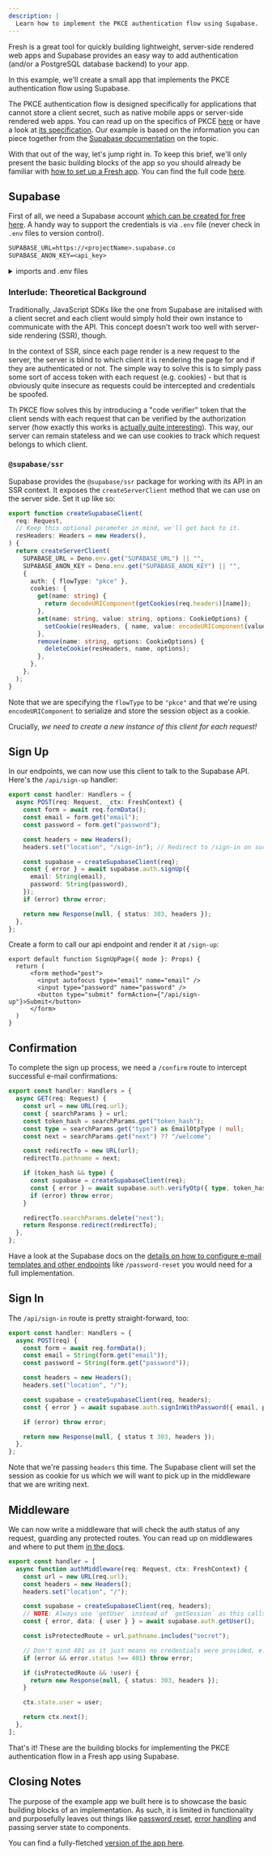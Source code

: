 ```yaml
---
description: |
  Learn how to implement the PKCE authentication flow using Supabase.
---
```


Fresh is a great tool for quickly building lightweight, server-side rendered web apps and Supabase provides an easy way to add authentication (and/or a PostgreSQL database backend) to your app.

In this example, we'll create a small app that implements the PKCE authentication flow using Supabase.

The PKCE authentication flow is designed specifically for applications that cannot store a client secret, such as native mobile apps or server-side rendered web apps. You can read up on the specifics of PKCE [here](https://auth0.com/docs/get-started/authentication-and-authorization-flow/authorization-code-flow-with-pkce) or have a look at [its specification](https://datatracker.ietf.org/doc/html/rfc7636). Our example is based on the information you can piece together from the [Supabase documentation](https://supabase.com/docs/guides/auth/server-side/oauth-with-pkce-flow-for-ssr) on the topic.

With that out of the way, let's jump right in. To keep this brief, we'll only present the basic building blocks of the app so you should already be familiar with [how to set up a Fresh app](https://fresh.deno.dev/docs/getting-started). You can find the full code [here](https://github.com/morlinbrot/supa-fresh-pkce).

## Supabase

First of all, we need a Supabase account [which can be created for free here](https://supabase.com/). A handy way to support the credentials is via `.env` file (never check in `.env` files to version control).
```txt .env.example
SUPABASE_URL=https://<projectName>.supabase.co
SUPABASE_ANON_KEY=<api_key>
```

<details>
<summary>imports and .env files</summary>

Update the imports section of your `deno.json` file include the following:

```json deno.json
"imports": {
    "supabase": "npm:@supabase/supabase-js@2",
    "supabase/ssr": "npm:@supabase/ssr",
}
```

Put this in your `main.ts` to read from the `.env` file:
```ts main.ts
import "$std/dotenv/load.ts";
```

</details>


### Interlude: Theoretical Background
Traditionally, JavaScript SDKs like the one from Supabase are initalised with a client secret and each client would simply hold their own instance to communicate with the API. This concept doesn't work too well with server-side rendering (SSR), though.

In the context of SSR, since each page render is a new request to the server, the server is blind to which client it is rendering the page for and if they are authenticated or not. The simple way to solve this is to simply pass some sort of access token with each request (e.g. cookies) - but that is obviously quite insecure as requests could be intercepted and credentials be spoofed.

Th PKCE flow solves this by introducing a "code verifier" token that the client sends with each request that can be verified by the authorization server (how exactly this works is [actually quite interesting](https://datatracker.ietf.org/doc/html/rfc7636#section-1.1)). This way, our server can remain stateless and we can use cookies to track which request belongs to which client.

### `@supabase/ssr`

Supabase provides the `@supabase/ssr` package for working with its API in an SSR context. It exposes the `createServerClient` method that we can use on the server side. Set it up like so:

```ts lib/supabase.ts
export function createSupabaseClient(
  req: Request,
  // Keep this optional parameter in mind, we'll get back to it.
  resHeaders: Headers = new Headers(),
) {
  return createServerClient(
    SUPABASE_URL = Deno.env.get("SUPABASE_URL") || "",
    SUPABASE_ANON_KEY = Deno.env.get("SUPABASE_ANON_KEY") || "",
    {
      auth: { flowType: "pkce" },
      cookies: {
        get(name: string) {
          return decodeURIComponent(getCookies(req.headers)[name]);
        },
        set(name: string, value: string, options: CookieOptions) {
          setCookie(resHeaders, { name, value: encodeURIComponent(value), ...options });
        },
        remove(name: string, options: CookieOptions) {
          deleteCookie(resHeaders, name, options);
        },
      },
    },
  );
}
```

Note that we are specifying the `flowType` to be `"pkce"` and that we're using `encodeURIComponent` to serialize and store the session object as a cookie.

Crucially, _we need to create a new instance of this client for each request!_

## Sign Up

In our endpoints, we can now use this client to talk to the Supabase API. Here's the `/api/sign-up` handler:

```ts routes/api/sign-up.ts
export const handler: Handlers = {
  async POST(req: Request, _ctx: FreshContext) {
    const form = await req.formData();
    const email = form.get("email");
    const password = form.get("password");

    const headers = new Headers();
    headers.set("location", "/sign-in"); // Redirect to /sign-in on success.

    const supabase = createSupabaseClient(req);
    const { error } = await supabase.auth.signUp({
      email: String(email),
      password: String(password),
    });
    if (error) throw error;

    return new Response(null, { status: 303, headers });
  },
};
```

Create a form to call our api endpoint and render it at `/sign-up`:

```tsx routes/sign-up.tsx
export default function SignUpPage({ mode }: Props) {
  return (
      <form method="post">
        <input autofocus type="email" name="email" />
        <input type="password" name="password" /> 
        <button type="submit" formAction={"/api/sign-up"}>Submit</button>
      </form>
  )
}
```

## Confirmation

To complete the sign up process, we need a `/confirm` route to intercept successful e-mail confirmations:
```ts routes/api/confirm.ts
export const handler: Handlers = {
  async GET(req: Request) {
    const url = new URL(req.url);
    const { searchParams } = url;
    const token_hash = searchParams.get("token_hash");
    const type = searchParams.get("type") as EmailOtpType | null;
    const next = searchParams.get("next") ?? "/welcome";

    const redirectTo = new URL(url);
    redirectTo.pathname = next;

    if (token_hash && type) {
      const supabase = createSupabaseClient(req);
      const { error } = await supabase.auth.verifyOtp({ type, token_hash });
      if (error) throw error;
    }

    redirectTo.searchParams.delete("next");
    return Response.redirect(redirectTo);
  },
};
```

Have a look at the Supabase docs on the [details on how to configure e-mail templates and other endpoints](https://supabase.com/docs/guides/auth/server-side/email-based-auth-with-pkce-flow-for-ssr) like `/password-reset` you would need for a full implementation.


## Sign In

The `/api/sign-in` route is pretty straight-forward, too:

```ts routes/api/sign-in.ts
export const handler: Handlers = {
  async POST(req) {
    const form = await req.formData();
    const email = String(form.get("email"));
    const password = String(form.get("password"));

    const headers = new Headers();
    headers.set("location", "/");

    const supabase = createSupabaseClient(req, headers);
    const { error } = await supabase.auth.signInWithPassword({ email, password });

    if (error) throw error;

    return new Response(null, { status t 303, headers });
  },
};
```

Note that we're passing `headers` this time. The Supabase client will set the session as cookie for us which we will want to pick up in the middleware that we are writing next.

## Middleware

We can now write a middleware that will check the auth status of any request, guarding any protected routes. You can read up on middlewares and where to put them [in the docs](https://fresh.deno.dev/docs/concepts/middleware).

```ts routes/_middleware.ts
export const handler = [
  async function authMiddleware(req: Request, ctx: FreshContext) {
    const url = new URL(req.url);
    const headers = new Headers();
    headers.set("location", "/");

    const supabase = createSupabaseClient(req, headers);
    // NOTE: Always use `getUser` instead of `getSession` as this calls the Supabase API and revalidates the token!
    const { error, data: { user } } = await supabase.auth.getUser();

    const isProtectedRoute = url.pathname.includes("secret");

    // Don't mind 401 as it just means no credentials were provided, e.g. there was no session cookie.
    if (error && error.status !== 401) throw error;

    if (isProtectedRoute && !user) {
      return new Response(null, { status: 303, headers });
    }

    ctx.state.user = user;

    return ctx.next();
  },
];
```

That's it! These are the building blocks for implementing the PKCE authentication flow in a Fresh app using Supabase.

## Closing Notes

The purpose of the example app we built here is to showcase the basic building blocks of an implementation. As such, it is limited in functionality and purposefully leaves out things like [password reset](https://supabase.com/docs/guides/auth/server-side/email-based-auth-with-pkce-flow-for-ssr), [error handling](https://fresh.deno.dev/docs/concepts/error-pages) and passing server state to components.

You can find a fully-fletched [version of the app here](https://github.com/morlinbrot/supa-fresh-pkce).

